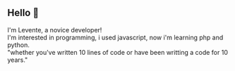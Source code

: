 ## Hello 👋
I'm Levente, a novice developer!  
I'm interested in programming, i used  javascript, now i'm learning php and python.  
"whether you've written 10 lines of code or have been writting a code for 10 years."


<!---
leventehodi/leventehodi is a ✨ special ✨ repository because its `README.md` (this file) appears on your GitHub profile.
You can click the Preview link to take a look at your changes.
--->

